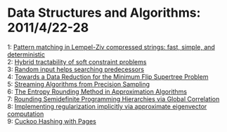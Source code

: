 # Data Structures and Algorithms: 2011/4/22-28  
1: [Pattern matching in Lempel-Ziv compressed strings: fast, simple, and  deterministic](https://doi.org/10.48550/arXiv.1104.4203)  
2: [Hybrid tractability of soft constraint problems](https://doi.org/10.48550/arXiv.1008.4071)  
3: [Random input helps searching predecessors](https://doi.org/10.48550/arXiv.1104.4353)  
4: [Towards a Data Reduction for the Minimum Flip Supertree Problem](https://doi.org/10.48550/arXiv.1104.4471)  
5: [Streaming Algorithms from Precision Sampling](https://doi.org/10.48550/arXiv.1011.1263)  
6: [The Entropy Rounding Method in Approximation Algorithms](https://doi.org/10.48550/arXiv.1104.4597)  
7: [Rounding Semidefinite Programming Hierarchies via Global Correlation](https://doi.org/10.48550/arXiv.1104.4680)  
8: [Implementing regularization implicitly via approximate eigenvector  computation](https://doi.org/10.48550/arXiv.1010.0703)  
9: [Cuckoo Hashing with Pages](https://doi.org/10.48550/arXiv.1104.5111)  